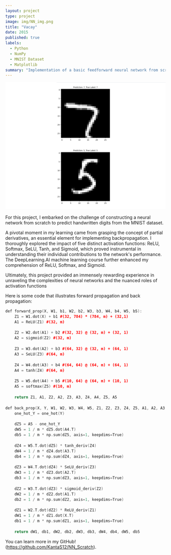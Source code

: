 ```yaml
---
layout: project
type: project
image: img/NN_img.png
title: "Vacay"
date: 2015
published: true
labels:
  - Python
  - NumPy
  - MNIST Dataset
  - Matplotlib
summary: "Implementation of a basic feedforward neural network from scratch using Python and the NumPy library."
---
```


<img class="img-fluid" src="../img/NN_img.png">

For this project, I embarked on the challenge of constructing a neural network from scratch to predict handwritten digits from the MNIST dataset. 

A pivotal moment in my learning came from grasping the concept of partial derivatives, an essential element for implementing backpropagation. I thoroughly explored the impact of five distinct activation functions: ReLU, Softmax, SeLU, Tanh, and Sigmoid, which proved instrumental in understanding their individual contributions to the network's performance. The DeepLearning.AI machine learning course further enhanced my comprehension of ReLU, Softmax, and Sigmoid. 

Ultimately, this project provided an immensely rewarding experience in unraveling the complexities of neural networks and the nuanced roles of activation functions

Here is some code that illustrates forward propagation and back propagation:

```cpp
def forward_prop(X, W1, b1, W2, b2, W3, b3, W4, b4, W5, b5):
    Z1 = W1.dot(X) + b1 #(32, 784) * (784, m) + (32,1)
    A1 = ReLU(Z1) #(32, m) 
    
    Z2 = W2.dot(A1) + b2 #(32, 32) @ (32, m) + (32, 1)
    A2 = sigmoid(Z2) #(32, m)
    
    Z3 = W3.dot(A2) + b3 #(64, 32) @ (32, m) + (64, 1)
    A3 = SeLU(Z3) #(64, m)
    
    Z4 = W4.dot(A3) + b4 #(64, 64) @ (64, m) + (64, 1)
    A4 = tanh(Z4) #(64, m)
    
    Z5 = W5.dot(A4) + b5 #(10, 64) @ (64, m) + (10, 1)
    A5 = softmax(Z5) #(10, m)
    
    return Z1, A1, Z2, A2, Z3, A3, Z4, A4, Z5, A5

def back_prop(X, Y, W1, W2, W3, W4, W5, Z1, Z2, Z3, Z4, Z5, A1, A2, A3, A4, A5):
    one_hot_Y = one_hot(Y)
    
    dZ5 = A5 - one_hot_Y
    dW5 = 1 / m * dZ5.dot(A4.T)
    db5 = 1 / m * np.sum(dZ5, axis=1, keepdims=True)
    
    dZ4 = W5.T.dot(dZ5) * tanh_deriv(Z4)
    dW4 = 1 / m * dZ4.dot(A3.T)
    db4 = 1 / m * np.sum(dZ4, axis=1, keepdims=True)

    dZ3 = W4.T.dot(dZ4) * SeLU_deriv(Z3)
    dW3 = 1 / m * dZ3.dot(A2.T)
    db3 = 1 / m * np.sum(dZ3, axis=1, keepdims=True)

    dZ2 = W3.T.dot(dZ3) * sigmoid_deriv(Z2)
    dW2 = 1 / m * dZ2.dot(A1.T)
    db2 = 1 / m * np.sum(dZ2, axis=1, keepdims=True)
    
    dZ1 = W2.T.dot(dZ2) * ReLU_deriv(Z1)
    dW1 = 1 / m * dZ1.dot(X.T)
    db1 = 1 / m * np.sum(dZ1, axis=1, keepdims=True)

    return dW1, db1, dW2, db2, dW3, db3, dW4, db4, dW5, db5
```

You can learn more in my GitHub!(https://github.com/KantaS12/NN_Scratch).
